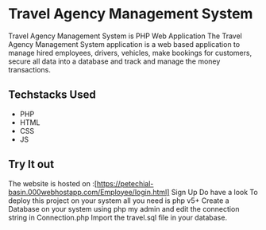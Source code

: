 # Travel Agency Management System

Travel Agency Management System is PHP Web Application 
The Travel Agency Management System application is a web based application to manage hired employees, drivers, vehicles, make bookings for customers, secure all data into a database and track and manage the money transactions.
## **Techstacks Used** 
- PHP 
- HTML
- CSS
- JS

## **Try It out**
The website is hosted on :[https://petechial-basin.000webhostapp.com/Employee/login.html] 
Sign Up 
Do have a look To deploy this project on your system all you need is php v5+ Create a Database on your system using php my admin and edit the connection string in Connection.php Import the travel.sql file in your database.
